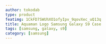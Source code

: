 ```yaml
---
author: tokodab
type: product
featimg: 1CkFD7SWUhXO1ofyIpv_9qovXec_uQ13q
title: Aquaman Logo Samsung Galaxy S9 Case
tags: [samsung, galaxy, s9]
category: [samsung]
---
```

